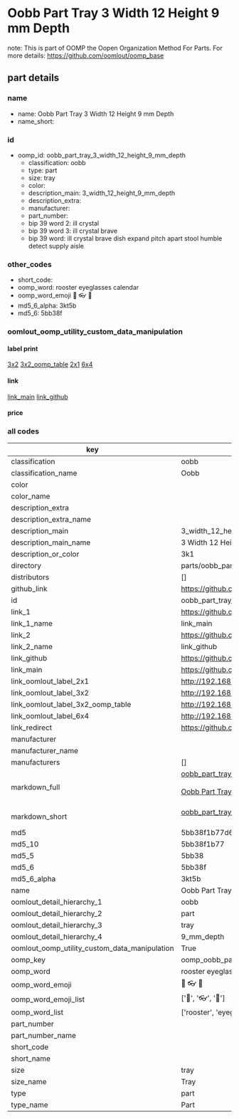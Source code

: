 # Oobb Part Tray 3 Width 12 Height 9 mm Depth  

note: This is part of OOMP the Oopen Organization Method For Parts. For more details: https://github.com/oomlout/oomp_base

##  part details
  







### name
* name: Oobb Part Tray 3 Width 12 Height 9 mm Depth
* name_short: 
### id
* oomp_id: oobb_part_tray_3_width_12_height_9_mm_depth
  * classification: oobb
  * type: part
  * size: tray
  * color: 
  * description_main: 3_width_12_height_9_mm_depth
  * description_extra: 
  * manufacturer: 
  * part_number: 
  * bip 39 word 2: ill crystal
  * bip 39 word 3: ill crystal brave
  * bip 39 word: ill crystal brave dish expand pitch apart stool humble detect supply aisle

### other_codes
* short_code: 
* oomp_word: rooster eyeglasses calendar
* oomp_word_emoji :rooster: :eyeglasses: :calendar:
* md5_6_alpha: 3kt5b
* md5_6: 5bb38f






### oomlout_oomp_utility_custom_data_manipulation
#### label print
[3x2](http://192.168.1.245:1112/?label=oomp%203kt5b)
[3x2_oomp_table](http://192.168.1.108:1112/?label=oomp%203kt5b)
[2x1](http://192.168.1.242:1112/?label=oomp%203kt5b)
[6x4](http://192.168.1.55:1112/?label=oomp%203kt5b)    

#### link

[link_main](https://github.com/oomlout/oomlout_oomp_version_1_messy/tree/main/parts/oobb_part_tray_3_width_12_height_9_mm_depth) [link_github](https://github.com/oomlout/oomlout_oomp_version_1_messy/tree/main/parts/oobb_part_tray_3_width_12_height_9_mm_depth)                             

#### price







### all codes 
| key | value |  
| --- | --- |  
| classification | oobb |  
| classification_name | Oobb |  
| color |  |  
| color_name |  |  
| description_extra |  |  
| description_extra_name |  |  
| description_main | 3_width_12_height_9_mm_depth |  
| description_main_name | 3 Width 12 Height 9 mm Depth |  
| description_or_color | 3k1 |  
| directory | parts/oobb_part_tray_3_width_12_height_9_mm_depth |  
| distributors | [] |  
| github_link | https://github.com/oomlout/oomlout_oomp_part_src/tree/main/parts/oobb_part_tray_3_width_12_height_9_mm_depth |  
| id | oobb_part_tray_3_width_12_height_9_mm_depth |  
| link_1 | https://github.com/oomlout/oomlout_oomp_version_1_messy/tree/main/parts/oobb_part_tray_3_width_12_height_9_mm_depth |  
| link_1_name | link_main |  
| link_2 | https://github.com/oomlout/oomlout_oomp_version_1_messy/tree/main/parts/oobb_part_tray_3_width_12_height_9_mm_depth |  
| link_2_name | link_github |  
| link_github | https://github.com/oomlout/oomlout_oomp_version_1_messy/tree/main/parts/oobb_part_tray_3_width_12_height_9_mm_depth |  
| link_main | https://github.com/oomlout/oomlout_oomp_version_1_messy/tree/main/parts/oobb_part_tray_3_width_12_height_9_mm_depth |  
| link_oomlout_label_2x1 | http://192.168.1.242:1112/?label=oomp%203kt5b |  
| link_oomlout_label_3x2 | http://192.168.1.245:1112/?label=oomp%203kt5b |  
| link_oomlout_label_3x2_oomp_table | http://192.168.1.108:1112/?label=oomp%203kt5b |  
| link_oomlout_label_6x4 | http://192.168.1.55:1112/?label=oomp%203kt5b |  
| link_redirect | https://github.com/oomlout/oomlout_oomp_version_1_messy/tree/main/parts/oobb_part_tray_3_width_12_height_9_mm_depth |  
| manufacturer |  |  
| manufacturer_name |  |  
| manufacturers | [] |  
| markdown_full | [oobb_part_tray_3_width_12_height_9_mm_depth](none)<br>[](none)<br>[Oobb Part Tray 3 Width 12 Height 9 Mm Depth](none)<br><br> |  
| markdown_short | [oobb_part_tray_3_width_12_height_9_mm_depth](none)<br><br> |  
| md5 | 5bb38f1b77d6614a962813f2368d5387 |  
| md5_10 | 5bb38f1b77 |  
| md5_5 | 5bb38 |  
| md5_6 | 5bb38f |  
| md5_6_alpha | 3kt5b |  
| name | Oobb Part Tray 3 Width 12 Height 9 mm Depth |  
| oomlout_detail_hierarchy_1 | oobb |  
| oomlout_detail_hierarchy_2 | part |  
| oomlout_detail_hierarchy_3 | tray |  
| oomlout_detail_hierarchy_4 | 9_mm_depth |  
| oomlout_oomp_utility_custom_data_manipulation | True |  
| oomp_key | oomp_oobb_part_tray_3_width_12_height_9_mm_depth |  
| oomp_word | rooster eyeglasses calendar |  
| oomp_word_emoji | :rooster: :eyeglasses: :calendar: |  
| oomp_word_emoji_list | [':rooster:', ':eyeglasses:', ':calendar:'] |  
| oomp_word_list | ['rooster', 'eyeglasses', 'calendar'] |  
| part_number |  |  
| part_number_name |  |  
| short_code |  |  
| short_name |  |  
| size | tray |  
| size_name | Tray |  
| type | part |  
| type_name | Part |  
